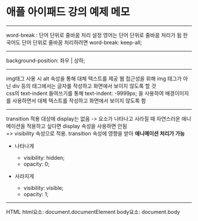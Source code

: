 # 애플 아이패드 강의 예제 메모
<hr>
word-break : 단어 단위로 줄바꿈 처리 설정
영어는 단어 단위로 줄바꿈 처리가 됨
한국어도 단어 단위로 줄바꿈 처리하려면 word-break: keep-all;

<hr>

background-position: 좌우 | 상하;

<hr>

img태그 사용 시 alt 속성을 통해 대체 텍스트를 제공
웹 접근성을 위해 img 태그가 아닌 div 등의 태그에서는 글자를 작성하고 화면에서 보이지 않도록 할 것  
css의 text-indent 들여쓰기를 통해 text-indent: -9999px; 을 사용하여 배경이미지를 사용하면서 대체 텍스트를 작성하고 화면에서 보이지 않도록 함

<hr>

transition 적용 대상에 display는 없음 -> 요소가 나타나고 사라질 때 자연스러운 애니메이션을 적용하고 싶다면 display 속성을 사용하면 안됨  
=> visibility 속성으로 적용. transition 속성에 영향을 받아 **애니메이션 처리가 가능**
- 나타나게
  - visibility: hidden;
  - opacity: 0;

- 사라지게
  - visibility: visible;
  - opacity: 1;

<hr>

HTML 
html요소: document.documentElement
body요소: document.body